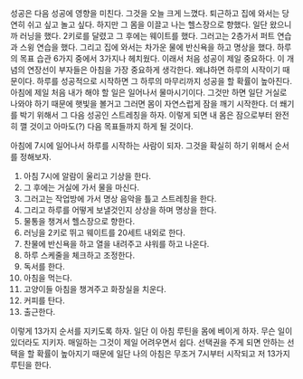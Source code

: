 성공은 다음 성공에 영향을 미친다. 그것을 오늘 크게 느꼈다. 퇴근하고 집에 와서는 당연히 쉬고 싶고 놀고 싶다. 하지만 그 몸을 이끌고 나는 헬스장으로 향했다. 일단 왔으니까 러닝을 했다. 2키로를 달렸고 그 후에는 웨이트를 했다. 그러고는 2층가서 퍼트 연습과 스윙 연습을 했다. 그리고 집에 와서는 차가운 물에 반신욕을 하고 명상을 했다. 하루의 목표 습관 6가지 중에서 3가지나 헤치웠다. 이래서 처음 성공이 제일 중요하다. 이 개념의 연장선이 부자들은 아침을 가장 중요하게 생각한다. 왜냐하면 하루의 시작이기 때문이다. 하루를 성공적으로 시작하면 그 하루의 마무리까지 성공을 할 확률이 높아진다. 아침에 제일 처음 내가 해야 할 일은 일어나서 물마시기이다. 그것만 하면 일단 거실로 나와야 하기 때문에 햇빛을 볼거고 그러면 몸이 자연스럽게 잠을 깨기 시작한다. 더 쐐기를 박기 위해서 그 다음 성공인 스트레칭을 하자. 이렇게 되면 내 몸은 잠으로부터 완전히 깰 것이고 아마도(?) 다음 목표들까지 하게 될 것이다.

아침에 7시에 일어나서 하루를 시작하는 사람이 되자. 그것을 확실히 하기 위해서 순서를 정해보자.
1. 아침 7시에 알람이 울리고 기상을 한다.
2. 그 후에는 거실에 가서 물을 마신다.
3. 그러고는 작업방에 가서 명상 음악을 틀고 스트레칭을 한다.
4. 그리고 하루를 어떻게 보낼것인지 상상을 하며 명상을 한다.
5. 물통을 챙겨서 헬스장으로 향한다.
6. 러닝을 2키로 뛰고 웨이트를 20세트 내외로 한다.
7. 찬물에 반신욕을 하고 열을 내려주고 샤워를 하고 나온다.
8. 하루 스케줄을 체크하고 조정한다.
9. 독서를 한다.
10. 아침을 먹는다.
11. 고양이들 아침을 챙겨주고 화장실을 치운다.
12. 커피를 탄다.
13. 출근한다.

이렇게 13가지 순서를 지키도록 하자. 일단 이 아침 루틴을 몸에 베이게 하자. 무슨 일이 있더라도 지키자. 매일하는 그것이 제일 어려우면서 쉽다. 선택권을 주게 되면 안하는 선택을 할 확률이 높아지기 때문에 일단 나의 아침은 무조거 7시부터 시작되고 저 13가지 루틴을 한다.